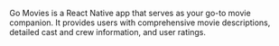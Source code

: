 Go Movies is a React Native app that serves as your go-to movie companion. It provides users with comprehensive movie descriptions, detailed cast and crew information, and user ratings.
